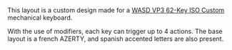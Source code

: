 This layout is a custom design made for a [WASD VP3 62-Key ISO Custom](https://www.wasdkeyboards.com/wasd-vp3-62-key-iso-custom-mechanical-keyboard.html) mechanical keyboard.

With the use of modifiers, each key can trigger up to 4 actions. The base layout is a french AZERTY, and spanish accented letters are also present.


